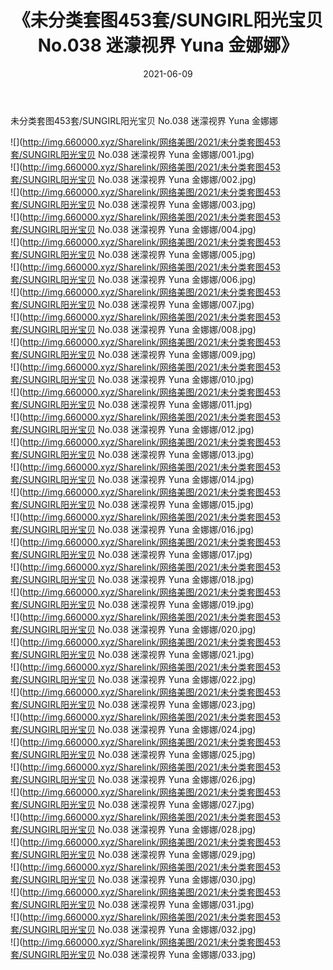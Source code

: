 ﻿---
layout: post
title:  《未分类套图453套/SUNGIRL阳光宝贝 No.038 迷濛视界 Yuna 金娜娜》
date:   2021-06-09
img: http://img.660000.xyz/Sharelink/网络美图/2021/未分类套图453套/SUNGIRL阳光宝贝 No.038 迷濛视界 Yuna 金娜娜/000.jpg
categories: [美女, 清纯, 唯美]
---

未分类套图453套/SUNGIRL阳光宝贝 No.038 迷濛视界 Yuna 金娜娜

 ![](http://img.660000.xyz/Sharelink/网络美图/2021/未分类套图453套/SUNGIRL阳光宝贝 No.038 迷濛视界 Yuna 金娜娜/001.jpg) <br>![](http://img.660000.xyz/Sharelink/网络美图/2021/未分类套图453套/SUNGIRL阳光宝贝 No.038 迷濛视界 Yuna 金娜娜/002.jpg) <br>![](http://img.660000.xyz/Sharelink/网络美图/2021/未分类套图453套/SUNGIRL阳光宝贝 No.038 迷濛视界 Yuna 金娜娜/003.jpg) <br>![](http://img.660000.xyz/Sharelink/网络美图/2021/未分类套图453套/SUNGIRL阳光宝贝 No.038 迷濛视界 Yuna 金娜娜/004.jpg) <br>![](http://img.660000.xyz/Sharelink/网络美图/2021/未分类套图453套/SUNGIRL阳光宝贝 No.038 迷濛视界 Yuna 金娜娜/005.jpg) <br>![](http://img.660000.xyz/Sharelink/网络美图/2021/未分类套图453套/SUNGIRL阳光宝贝 No.038 迷濛视界 Yuna 金娜娜/006.jpg) <br>![](http://img.660000.xyz/Sharelink/网络美图/2021/未分类套图453套/SUNGIRL阳光宝贝 No.038 迷濛视界 Yuna 金娜娜/007.jpg) <br>![](http://img.660000.xyz/Sharelink/网络美图/2021/未分类套图453套/SUNGIRL阳光宝贝 No.038 迷濛视界 Yuna 金娜娜/008.jpg) <br>![](http://img.660000.xyz/Sharelink/网络美图/2021/未分类套图453套/SUNGIRL阳光宝贝 No.038 迷濛视界 Yuna 金娜娜/009.jpg) <br>![](http://img.660000.xyz/Sharelink/网络美图/2021/未分类套图453套/SUNGIRL阳光宝贝 No.038 迷濛视界 Yuna 金娜娜/010.jpg) <br>![](http://img.660000.xyz/Sharelink/网络美图/2021/未分类套图453套/SUNGIRL阳光宝贝 No.038 迷濛视界 Yuna 金娜娜/011.jpg) <br>![](http://img.660000.xyz/Sharelink/网络美图/2021/未分类套图453套/SUNGIRL阳光宝贝 No.038 迷濛视界 Yuna 金娜娜/012.jpg) <br>![](http://img.660000.xyz/Sharelink/网络美图/2021/未分类套图453套/SUNGIRL阳光宝贝 No.038 迷濛视界 Yuna 金娜娜/013.jpg) <br>![](http://img.660000.xyz/Sharelink/网络美图/2021/未分类套图453套/SUNGIRL阳光宝贝 No.038 迷濛视界 Yuna 金娜娜/014.jpg) <br>![](http://img.660000.xyz/Sharelink/网络美图/2021/未分类套图453套/SUNGIRL阳光宝贝 No.038 迷濛视界 Yuna 金娜娜/015.jpg) <br>![](http://img.660000.xyz/Sharelink/网络美图/2021/未分类套图453套/SUNGIRL阳光宝贝 No.038 迷濛视界 Yuna 金娜娜/016.jpg) <br>![](http://img.660000.xyz/Sharelink/网络美图/2021/未分类套图453套/SUNGIRL阳光宝贝 No.038 迷濛视界 Yuna 金娜娜/017.jpg) <br>![](http://img.660000.xyz/Sharelink/网络美图/2021/未分类套图453套/SUNGIRL阳光宝贝 No.038 迷濛视界 Yuna 金娜娜/018.jpg) <br>![](http://img.660000.xyz/Sharelink/网络美图/2021/未分类套图453套/SUNGIRL阳光宝贝 No.038 迷濛视界 Yuna 金娜娜/019.jpg) <br>![](http://img.660000.xyz/Sharelink/网络美图/2021/未分类套图453套/SUNGIRL阳光宝贝 No.038 迷濛视界 Yuna 金娜娜/020.jpg) <br>![](http://img.660000.xyz/Sharelink/网络美图/2021/未分类套图453套/SUNGIRL阳光宝贝 No.038 迷濛视界 Yuna 金娜娜/021.jpg) <br>![](http://img.660000.xyz/Sharelink/网络美图/2021/未分类套图453套/SUNGIRL阳光宝贝 No.038 迷濛视界 Yuna 金娜娜/022.jpg) <br>![](http://img.660000.xyz/Sharelink/网络美图/2021/未分类套图453套/SUNGIRL阳光宝贝 No.038 迷濛视界 Yuna 金娜娜/023.jpg) <br>![](http://img.660000.xyz/Sharelink/网络美图/2021/未分类套图453套/SUNGIRL阳光宝贝 No.038 迷濛视界 Yuna 金娜娜/024.jpg) <br>![](http://img.660000.xyz/Sharelink/网络美图/2021/未分类套图453套/SUNGIRL阳光宝贝 No.038 迷濛视界 Yuna 金娜娜/025.jpg) <br>![](http://img.660000.xyz/Sharelink/网络美图/2021/未分类套图453套/SUNGIRL阳光宝贝 No.038 迷濛视界 Yuna 金娜娜/026.jpg) <br>![](http://img.660000.xyz/Sharelink/网络美图/2021/未分类套图453套/SUNGIRL阳光宝贝 No.038 迷濛视界 Yuna 金娜娜/027.jpg) <br>![](http://img.660000.xyz/Sharelink/网络美图/2021/未分类套图453套/SUNGIRL阳光宝贝 No.038 迷濛视界 Yuna 金娜娜/028.jpg) <br>![](http://img.660000.xyz/Sharelink/网络美图/2021/未分类套图453套/SUNGIRL阳光宝贝 No.038 迷濛视界 Yuna 金娜娜/029.jpg) <br>![](http://img.660000.xyz/Sharelink/网络美图/2021/未分类套图453套/SUNGIRL阳光宝贝 No.038 迷濛视界 Yuna 金娜娜/030.jpg) <br>![](http://img.660000.xyz/Sharelink/网络美图/2021/未分类套图453套/SUNGIRL阳光宝贝 No.038 迷濛视界 Yuna 金娜娜/031.jpg) <br>![](http://img.660000.xyz/Sharelink/网络美图/2021/未分类套图453套/SUNGIRL阳光宝贝 No.038 迷濛视界 Yuna 金娜娜/032.jpg) <br>![](http://img.660000.xyz/Sharelink/网络美图/2021/未分类套图453套/SUNGIRL阳光宝贝 No.038 迷濛视界 Yuna 金娜娜/033.jpg) <br>